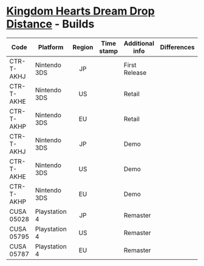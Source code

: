 # [Kingdom Hearts Dream Drop Distance](index.md) - Builds

| Code       | Platform      | Region | Time stamp | Additional info | Differences               | Checksum                      |
|------------|---------------|:------:|------------|-----------------|---------------------------|-------------------------------|
| CTR-T-AKHJ | Nintendo 3DS  | JP     |            | First Release   |                           |       |
| CTR-T-AKHE | Nintendo 3DS  | US     |            | Retail          |                           |       |
| CTR-T-AKHP | Nintendo 3DS  | EU     |            | Retail          |                           |       |
| CTR-T-AKHJ | Nintendo 3DS  | JP     |            | Demo            |                           |       |
| CTR-T-AKHE | Nintendo 3DS  | US     |            | Demo            |                           |       |
| CTR-T-AKHP | Nintendo 3DS  | EU     |            | Demo            |                           |       |
| CUSA 05028 | Playstation 4 | JP     |            | Remaster        |                           |                               |
| CUSA 05795 | Playstation 4 | US     |            | Remaster        |                           |                               |
| CUSA 05787 | Playstation 4 | EU     |            | Remaster        |                           |                               |
